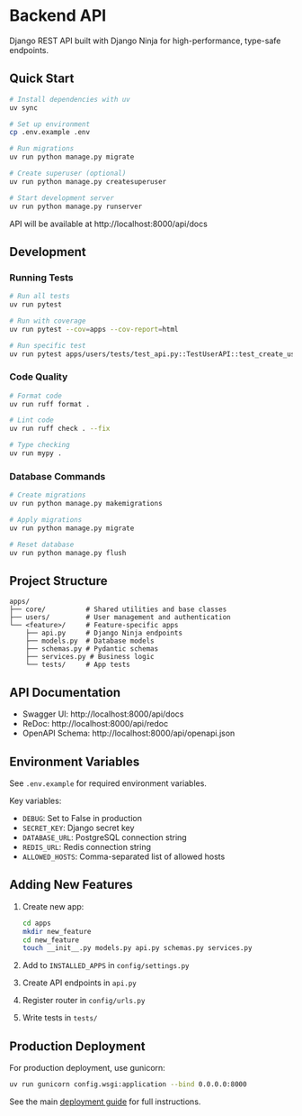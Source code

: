 # Backend API

Django REST API built with Django Ninja for high-performance, type-safe endpoints.

## Quick Start

```bash
# Install dependencies with uv
uv sync

# Set up environment
cp .env.example .env

# Run migrations
uv run python manage.py migrate

# Create superuser (optional)
uv run python manage.py createsuperuser

# Start development server
uv run python manage.py runserver
```

API will be available at http://localhost:8000/api/docs

## Development

### Running Tests

```bash
# Run all tests
uv run pytest

# Run with coverage
uv run pytest --cov=apps --cov-report=html

# Run specific test
uv run pytest apps/users/tests/test_api.py::TestUserAPI::test_create_user
```

### Code Quality

```bash
# Format code
uv run ruff format .

# Lint code
uv run ruff check . --fix

# Type checking
uv run mypy .
```

### Database Commands

```bash
# Create migrations
uv run python manage.py makemigrations

# Apply migrations
uv run python manage.py migrate

# Reset database
uv run python manage.py flush
```

## Project Structure

```
apps/
├── core/          # Shared utilities and base classes
├── users/         # User management and authentication
└── <feature>/     # Feature-specific apps
    ├── api.py     # Django Ninja endpoints
    ├── models.py  # Database models
    ├── schemas.py # Pydantic schemas
    ├── services.py # Business logic
    └── tests/     # App tests
```

## API Documentation

- Swagger UI: http://localhost:8000/api/docs
- ReDoc: http://localhost:8000/api/redoc
- OpenAPI Schema: http://localhost:8000/api/openapi.json

## Environment Variables

See `.env.example` for required environment variables.

Key variables:
- `DEBUG`: Set to False in production
- `SECRET_KEY`: Django secret key
- `DATABASE_URL`: PostgreSQL connection string
- `REDIS_URL`: Redis connection string
- `ALLOWED_HOSTS`: Comma-separated list of allowed hosts

## Adding New Features

1. Create new app:
   ```bash
   cd apps
   mkdir new_feature
   cd new_feature
   touch __init__.py models.py api.py schemas.py services.py
   ```

2. Add to `INSTALLED_APPS` in `config/settings.py`

3. Create API endpoints in `api.py`

4. Register router in `config/urls.py`

5. Write tests in `tests/`

## Production Deployment

For production deployment, use gunicorn:

```bash
uv run gunicorn config.wsgi:application --bind 0.0.0.0:8000
```

See the main [deployment guide](../docs/deployment/AWS_DEPLOYMENT.md) for full instructions.